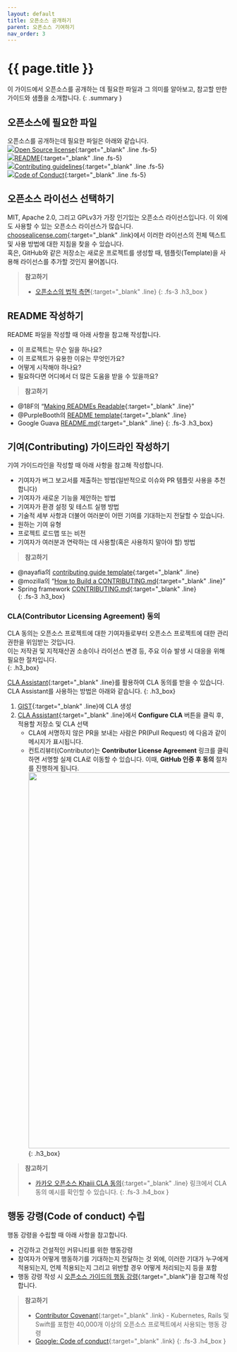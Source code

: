 ```yaml
---
layout: default
title: 오픈소스 공개하기
parent: 오픈소스 기여하기
nav_order: 3
---
```

# {{ page.title }}
이 가이드에서 오픈소스를 공개하는 데 필요한 파일과 그 의미를 알아보고, 참고할 만한 가이드와 샘플을 소개합니다.
{: .summary }

## 오픈소스에 필요한 파일
오픈소스를 공개하는데 필요한 파일은 아래와 같습니다.<br>
<img src="https://t1.kakaocdn.net/olive/assets/images/menu-license.svg" class="check_img">[Open Source license](https://help.github.com/articles/open-source-licensing/#where-does-the-license-live-on-my-repository){:target="_blank" .line .fs-5}<br>
<img src="https://t1.kakaocdn.net/olive/assets/images/menu-license.svg" class="check_img">[README](https://help.github.com/articles/create-a-repo/#commit-your-first-change){:target="_blank" .line .fs-5}<br>
<img src="https://t1.kakaocdn.net/olive/assets/images/menu-license.svg" class="check_img">[Contributing guidelines](https://help.github.com/articles/setting-guidelines-for-repository-contributors/){:target="_blank" .line .fs-5}<br>
<img src="https://t1.kakaocdn.net/olive/assets/images/menu-license.svg" class="check_img">[Code of Conduct](https://opensource.guide/code-of-conduct/){:target="_blank" .line .fs-5}<br>

## 오픈소스 라이선스 선택하기
MIT, Apache 2.0, 그리고 GPLv3가 가장 인기있는 오픈소스 라이선스입니다. 이 외에도 사용할 수 있는 오픈소스 라이선스가 많습니다.<br>
[choosealicense.com](https://choosealicense.com/){:target="_blank" .link}에서 이러한 라이선스의 전체 텍스트 및 사용 방법에 대한 지침을 찾을 수 있습니다.<br>
혹은, GitHub와 같은 저장소는 새로운 프로젝트를 생성할 때, 템플릿(Template)을 사용해 라이선스를 추가할 것인지 물어봅니다.<br>

> **참고하기**<br>
> * [오픈소스의 법적 측면](https://opensource.guide/ko/legal/){:target="_blank" .line}
{: .fs-3 .h3_box }

## README 작성하기

README 파일을 작성할 때 아래 사항을 참고해 작성합니다.

* 이 프로젝트는 무슨 일을 하나요?
* 이 프로젝트가 유용한 이유는 무엇인가요?
* 어떻게 시작해야 하나요?
* 필요하다면 어디에서 더 많은 도움을 받을 수 있을까요?

> **참고하기**<br>
* @18F의 “[Making READMEs Readable](https://pages.18f.gov/open-source-guide/making-readmes-readable/){:target="_blank" .line}”  
* @PurpleBooth의 [README template](https://gist.github.com/PurpleBooth/109311bb0361f32d87a2){:target="_blank" .line}
* Google Guava [README.md](https://github.com/google/guava/blob/master/README.md){:target="_blank" .line}
{: .fs-3 .h3_box}

## 기여(Contributing) 가이드라인 작성하기


기여 가이드라인을 작성할 때 아래 사항을 참고해 작성합니다.
 
* 기여자가 버그 보고서를 제출하는 방법(일반적으로 이슈와 PR 템플릿 사용을 추천합니다)
* 기여자가 새로운 기능을 제안하는 방법
* 기여자가 환경 설정 및 테스트 실행 방법
* 기술적 세부 사항과 더불어 여러분이 어떤 기여를 기대하는지 전달할 수 있습니다.
* 원하는 기여 유형
* 프로젝트 로드맵 또는 비전
* 기여자가 여러분과 연락하는 데 사용할(혹은 사용하지 말아야 할) 방법

> **참고하기**<br>
* @nayafia의 [contributing guide template](https://github.com/nayafia/contributing-template/blob/HEAD/CONTRIBUTING-template.md){:target="_blank" .line} 
* @mozilla의 “[How to Build a CONTRIBUTING.md](http://mozillascience.github.io/working-open-workshop/contributing/){:target="_blank" .line}”  
* Spring framework [CONTRIBUTING.md](https://github.com/spring-projects/spring-framework/blob/main/CONTRIBUTING.md){:target="_blank" .line}  
{: .fs-3 .h3_box}

### CLA(Contributor Licensing Agreement) 동의
CLA 동의는 오픈소스 프로젝트에 대한 기여자들로부터 오픈소스 프로젝트에 대한 관리 권한을 위임받는 것입니다. <br>
이는 저작권 및 지적재산권 소송이나 라이선스 변경 등, 주요 이슈 발생 시 대응을 위해 필요한 절차입니다.<br>
{: .h3_box}

[CLA Assistant](https://cla-assistant.io/){:target="_blank" .line}를 활용하여 CLA 동의를 받을 수 있습니다. CLA Assistant를 사용하는 방법은 아래와 같습니다.
{: .h3_box}

1. [GIST](https://gist.github.com/){:target="_blank" .line}에 CLA 생성
2. [CLA Assistant](https://cla-assistant.io/){:target="_blank" .line}에서 **Configure CLA** 버튼을 클릭 후, 적용할 저장소 및 CLA 선택 
   - CLA에 서명하지 않은 PR을 보내는 사람은 PR(Pull Request) 에 다음과 같이 메시지가 표시됩니다.
   - 컨트리뷰터(Contributor)는 **Contributor License Agreement** 링크를 클릭하면 서명할 실제 CLA로 이동할 수 있습니다. 이때, **GitHub 인증 후 동의** 절차를 진행하게 됩니다.<br>
     <img src="{{ site.baseurl }}/assets/images/cla-unsigned.png" class="my-6" width="850">
{: .h3_box}

> **참고하기**<br>
> * [카카오 오픈소스 Khaiii CLA 동의](https://cla-assistant.io/kakao/khaiii){:target="_blank" .line} 링크에서 CLA 동의 예시를 확인할 수 있습니다.
{: .fs-3 .h4_box }

## 행동 강령(Code of conduct) 수립

행동 강령을 수립할 때 아래 사항을 참고합니다.

* 건강하고 건설적인 커뮤니티를 위한 행동강령
* 참여자가 어떻게 행동하기를 기대하는지 전달하는 것 외에, 이러한 기대가 누구에게 적용되는지, 언제 적용되는지 그리고 위반할 경우 어떻게 처리되는지 등을 포함
* 행동 강령 작성 시 [오픈소스 가이드의 행동 강령](https://opensource.guide/ko/code-of-conduct/){:target="_blank"}을 참고해 작성합니다.  



> **참고하기**
> 
>* [Contributor Covenant](https://www.contributor-covenant.org/){:target="_blank" .link} - Kubernetes, Rails 및 Swift를 포함한 40,000개 이상의 오픈소스 프로젝트에서 사용되는 행동 강령
> * [Google: Code of conduct](https://github.com/google/.github/blob/master/CODE_OF_CONDUCT.md){:target="_blank" .link}
{: .fs-3 .h4_box }
